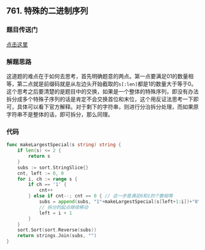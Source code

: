 ## 761. 特殊的二进制序列

### 题目传送门

[点击这里](https://leetcode.cn/problems/special-binary-string/)

### 解题思路

这道题的难点在于如何去思考，首先明确题意的两点。第一点要满足01的数量相等，第二点就是前缀码就是从左边头开始截取的`s[:len]`都是1的数量大于等于0。这个思考之后要清楚的是题目中的交换，如果是一个整体的特殊序列，即没有办法拆分成多个特殊子序列的话是肯定不会交换首位和末位，这个用反证法思考一下即可，具体可以看下官方解释。对于剩下的字符串，则进行分治拆分处理，而如果原字符串不是整体的话，即可拆分，那么同理。

### 代码

```go
func makeLargestSpecial(s string) string {
    if len(s) <= 2 {
        return s
    }
    subs := sort.StringSlice{}
    cnt, left := 0, 0
    for i, ch := range s {
        if ch == '1' {
            cnt++
        } else if cnt--; cnt == 0 { // 这一步是满足0和1的个数相等
            subs = append(subs, "1"+makeLargestSpecial(s[left+1:i])+"0")
			// 拆分的起点继续移动
            left = i + 1
        }
    }
    sort.Sort(sort.Reverse(subs))
    return strings.Join(subs, "")
}

```

